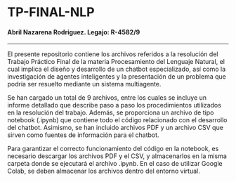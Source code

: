 # TP-FINAL-NLP

#### Abril Nazarena Rodriguez. Legajo: R-4582/9
___


El presente repositorio contiene los archivos referidos a la resolución del Trabajo Práctico Final de la materia Procesamiento del Lenguaje Natural, el cual implica el diseño y desarrollo de un chatbot especializado, así como la investigación de agentes inteligentes y la presentación de un problema que podría ser resuelto mediante un sistema multiagente.

Se han cargado un total de 9 archivos, entre los cuales se incluye un informe detallado que describe paso a paso los procedimientos utilizados en la resolución del trabajo. Además, se proporciona un archivo de tipo notebook (.ipynb) que contiene todo el código relacionado con el desarrollo del chatbot. Asimismo, se han incluido archivos PDF y un archivo CSV que sirven como fuentes de información para el chatbot.

Para garantizar el correcto funcionamiento del código en la notebook, es necesario descargar los archivos PDF y el CSV, y almacenarlos en la misma carpeta donde se ejecutará el archivo .ipynb. En el caso de utilizar Google Colab, se deben almacenar los archivos dentro del entorno virtual.
